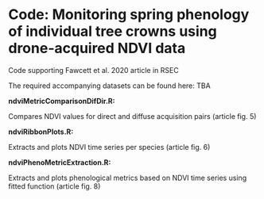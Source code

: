 # Code: Monitoring spring phenology of individual tree crowns using drone-acquired NDVI data

Code supporting Fawcett et al. 2020 article in RSEC

The required accompanying datasets can be found here: TBA


**ndviMetricComparisonDifDir.R:** 

Compares NDVI values for direct and diffuse acquisition pairs (article fig. 5)


**ndviRibbonPlots.R:** 

Extracts and plots NDVI time series per species (article fig. 6)


**ndviPhenoMetricExtraction.R:** 

Extracts and plots phenological metrics based on NDVI time series using fitted function (article fig. 8)





